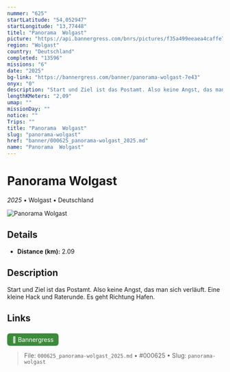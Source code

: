 ```yaml
---
nummer: "625"
startLatitude: "54,052947"
startLongitude: "13,77448"
titel: "Panorama  Wolgast"
picture: "https://api.bannergress.com/bnrs/pictures/f35a499eeaea4caffe7e2e62d9f50499"
region: "Wolgast"
country: "Deutschland"
completed: "13596"
missions: "6"
date: "2025"
bg-link: "https://bannergress.com/banner/panorama-wolgast-7e43"
onyx: "0"
description: "Start und Ziel ist das Postamt. Also keine Angst, das man sich verläuft.\nEine kleine Hack und Raterunde.\nEs geht Richtung Hafen."
lengthKMeters: "2,09"
umap: ""
missionDay: ""
notice: ""
Trips: ""
title: "Panorama  Wolgast"
slug: "panorama-wolgast"
href: "banner/000625_panorama-wolgast_2025.md"
name: "Panorama  Wolgast"
---
```

# Panorama  Wolgast

*2025* • Wolgast • Deutschland

![Panorama  Wolgast](https://api.bannergress.com/bnrs/pictures/f35a499eeaea4caffe7e2e62d9f50499)



## Details
- **Distance (km):** 2.09






## Description
Start und Ziel ist das Postamt. Also keine Angst, das man sich verläuft.
Eine kleine Hack und Raterunde.
Es geht Richtung Hafen.



## Links
<a href="https://bannergress.com/banner/panorama-wolgast-7e43" style="display:inline-block;margin:6px 8px 0 0;padding:6px 12px;background:#3c8b3c;color:#fff;text-decoration:none;border-radius:6px;">🔗 Bannergress</a>




> File: `000625_panorama-wolgast_2025.md` • #000625 • Slug: `panorama-wolgast`
